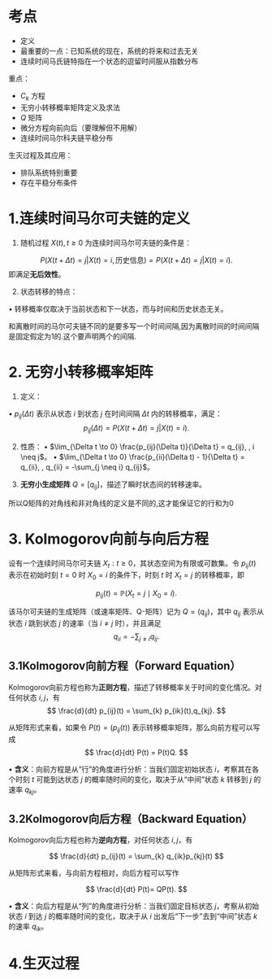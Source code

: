 
# 考点

- 定义  
- 最重要的一点：已知系统的现在，系统的将来和过去无关  
- 连续时间马氏链特指在一个状态的逗留时间服从指数分布  

重点：  
- $C_k$ 方程  
- 无穷小转移概率矩阵定义及求法  
- $Q$ 矩阵  
- 微分方程向前向后（要理解但不用解）  
- 连续时间马尔科夫链平稳分布  

生灭过程及其应用：  
- 排队系统特别重要  
- 存在平稳分布条件  

# **1.连续时间马尔可夫链的定义**

1. 随机过程 ${X(t), t \geq 0}$ 为连续时间马尔可夫链的条件是：

$$
P(X(t+\Delta t) = j | X(t) = i, \text{历史信息}) = P(X(t+\Delta t) = j | X(t) = i).
$$
即满足**无后效性**。

2. 状态转移的特点：

• 转移概率仅取决于当前状态和下一状态，而与时间和历史状态无关。

  和离散时间的马尔可夫链不同的是要多写一个时间间隔,因为离散时间的时间间隔是固定假定为1的.这个要声明两个的间隔.

# **2. 无穷小转移概率矩阵**

1. 定义：

• ${p_{ij}(\Delta t)}$ 表示从状态 $i$ 到状态 $j$ 在时间间隔 $\Delta t$ 内的转移概率，满足：
$$
p_{ij}(\Delta t) = P(X(t+\Delta t) = j | X(t) = i).
$$

2. 性质：
• $\lim_{\Delta t \to 0} \frac{p_{ij}(\Delta t)}{\Delta t} = q_{ij}, , i \neq j$。
• $\lim_{\Delta t \to 0} \frac{p_{ii}(\Delta t) - 1}{\Delta t} = q_{ii}, , q_{ii} = -\sum_{j \neq i} q_{ij}$。

3. **无穷小生成矩阵** $Q = [q_{ij}]$，描述了瞬时状态间的转移速率。

所以Q矩阵的对角线和非对角线的定义是不同的,这才能保证它的行和为0

# **3. Kolmogorov向前与向后方程**

设有一个连续时间马尔可夫链 ${X_t : t \ge 0}$，其状态空间为有限或可数集。令 $p_{ij}(t)$ 表示在初始时刻 $t=0$ 时 $X_0 = i$ 的条件下，时刻 $t$ 时 $X_t = j$ 的转移概率，即

$$
p_{ij}(t) = \mathbb{P}\bigl(X_t = j \mid X_0 = i\bigr).
$$

该马尔可夫链的生成矩阵（或速率矩阵、Q-矩阵）记为 $Q = (q_{ij})$，其中 $q_{ij}$ 表示从状态 $i$ 跳到状态 $j$ 的速率（当 $i \neq j$ 时），并且满足
$$
q_{ii} = -\sum_{j \neq i} q_{ij}.
$$
## **3.1Kolmogorov向前方程（Forward Equation）**

Kolmogorov向前方程也称为**正则方程**，描述了转移概率关于时间的变化情况。对任何状态 $i, j$，有
$$
\frac{d}{dt} p_{ij}(t) = \sum_{k} p_{ik}(t),q_{kj}.
$$

从矩阵形式来看，如果令 $P(t) = \bigl(p_{ij}(t)\bigr)$ 表示转移概率矩阵，那么向前方程可以写成
$$
\frac{d}{dt} P(t) = P(t)Q.
$$

• **含义**：向前方程是从“行”的角度进行分析：当我们固定初始状态 $i$，考察其在各个时刻 $t$ 可能到达状态 $j$ 的概率随时间的变化，取决于从“中间”状态 $k$ 转移到 $j$ 的速率 $q_{kj}$。
 
## **3.2Kolmogorov向后方程（Backward Equation）**

Kolmogorov向后方程也称为**逆向方程**，对任何状态 $i, j$，有

$$
\frac{d}{dt} p_{ij}(t) = \sum_{k} q_{ik}p_{kj}(t)
$$

从矩阵形式来看，与向前方程相对，向后方程可以写作

$$
\frac{d}{dt} P(t)= QP(t).
$$

• **含义**：向后方程是从“列”的角度进行分析：当我们固定目标状态 $j$，考察从初始状态 $i$ 到达 $j$ 的概率随时间的变化，取决于从 $i$ 出发后“下一步”去到“中间”状态 $k$ 的速率 $q_{ik}$。

# **4.生灭过程**

